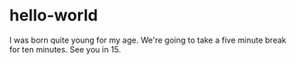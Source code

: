 # hello-world

I was born quite young for my age.
We're going to take a five minute break for ten minutes.
See you in 15.
